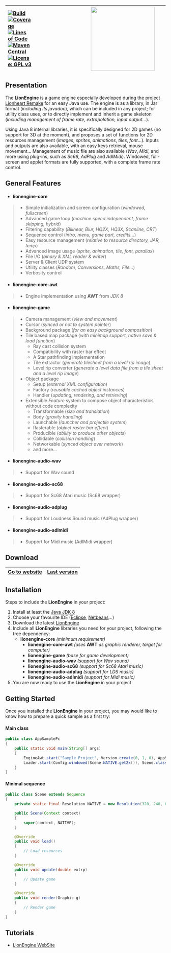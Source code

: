 |[![Build](https://github.com/b3dgs/lionengine/actions/workflows/build.yml/badge.svg?branch=master)](https://github.com/b3dgs/lionengine/actions/workflows/build.yml)<br>[![Coverage](https://sonarcloud.io/api/project_badges/measure?project=b3dgs_lionengine&metric=coverage)](https://sonarcloud.io/summary/new_code?id=b3dgs_lionengine)<br>[![Lines of Code](https://sonarcloud.io/api/project_badges/measure?project=b3dgs_lionengine&metric=ncloc)](https://sonarcloud.io/summary/new_code?id=b3dgs_lionengine)<br>[![Maven Central](https://maven-badges.herokuapp.com/maven-central/com.b3dgs.lionengine/lionengine-core/badge.svg)](https://maven-badges.herokuapp.com/maven-central/com.b3dgs.lionengine/lionengine-core)<br>[![License: GPL v3](https://img.shields.io/badge/License-GPL%20v3-blue.svg)](https://www.gnu.org/licenses/gpl-3.0) | <a href="https://www.b3dgs.com/v7/page.php?lang=en&section=lionengine"><img hspace="170" src="https://user-images.githubusercontent.com/34600369/41530953-b6f4554a-72e9-11e8-9ab1-e49d390a9117.png" width="200"/></a> | [Presentation](#presentation)<br>[General features](#general-features)<br>[Download](#download)<br>[Installation](#installation)<br>[Getting Started](#getting-started)<br>[Tutorials](#tutorials) |
|:---|:---:|---:|

## Presentation
The __LionEngine__ is a game engine especially developed during the project [Lionheart Remake](https://lionheart.b3dgs.com) for an easy Java use.
The engine is as a library, in Jar format (_including its javadoc_), which can be included in any project;
for utility class uses, or to directly implement and inherit a game skeleton (_including management of frame rate, extrapolation, input output..._).

Using Java 8 internal libraries, it is specifically designed for 2D games (no support for 3D at the moment), and proposes a set of functions for 2D resources management (_images_, _sprites_, _animations_, _tiles_, _font_...).
Inputs and outputs are also available, with an easy keys retrieval, mouse movement... Management of music file are also available (_Wav_, _Midi_, and more using plug-ins, such as _Sc68_, _AdPlug_ and _AdlMidi_).
Windowed, full-screen and applet formats are fully supported, with a complete frame rate control.

## General Features
* #### __lionengine-core__
>  * Simple initialization and screen configuration (_windowed, fullscreen_)
>  * Advanced game loop (_machine speed independent, frame skipping, hybrid_)
>  * Filtering capability (_Bilinear, Blur, HQ2X, HQ3X, Scanline, CRT_)
>  * Sequence control (_intro, menu, game part, credits..._)
>  * Easy resource management (_relative to resource directory, JAR, temp_)
>  * Advanced image usage (_sprite, animation, tile, font, parallax_)
>  * File I/O (_binary & XML reader & writer_)
>  * Server & Client UDP system
>  * Utility classes (_Random, Conversions, Maths, File..._)
>  * Verbosity control
* #### __lionengine-core-awt__
>  * Engine implementation using __AWT__ from _JDK 8_
* #### __lionengine-game__
>  * Camera management (_view and movement_)
>  * Cursor (_synced or not to system pointer_)
>  * Background package (_for an easy background composition_)
>  * Tile based map package (_with minimap support, native save & load function_)
>    * Ray cast collision system
>    * Compatibility with raster bar effect
>    * A Star pathfinding implementation
>    * Tile extractor (_generate tilesheet from a level rip image_)
>    * Level rip converter (_generate a level data file from a tile sheet and a level rip image_)
>  * Object package
>    * Setup (_external XML configuration_)
>    * Factory (_reusable cached object instances_)
>    * Handler (_updating, rendering, and retrieving_)
>  * Extensible _Feature_ system to compose object characteristics without code complexity
>    * Transformable (_size and translation_)
>    * Body (_gravity handling_)
>    * Launchable (_launcher and projectile system_)
>    * Rasterable (_object raster bar effect_)
>    * Producible (_ability to produce other objects_)
>    * Collidable (_collision handling_)
>    * Networkable (_synced object over network_)
>    * and more...
* #### __lionengine-audio-wav__
>  * Support for Wav sound
* #### __lionengine-audio-sc68__
>  * Support for Sc68 Atari music (Sc68 wrapper)
* #### __lionengine-audio-adplug__
>  * Support for Loudness Sound music (AdPlug wrapper)
* #### __lionengine-audio-adlmidi__
>  * Support for Midi music (AdlMidi wrapper)

## Download
|[Go to website](https://www.b3dgs.com/v7/page.php?lang=en&section=lionengine)|[Last version](https://lionengine.b3dgs.com/v9-0/page.php?lang=en&section=downloads)|
|---|---|

## Installation
Steps to include the __LionEngine__ in your project:
1. Install at least the [Java JDK 8](https://adoptium.net/)
2. Choose your favourite IDE ([Eclipse](https://www.eclipse.org/downloads/), [Netbeans](https://netbeans.apache.org/download/)...)
3. Download the latest [LionEngine](https://search.maven.org/search?q=com.b3dgs.lionengine)
4. Include all __LionEngine__ libraries you need for your project, following the tree dependency:
   * __lionengine-core__ _(minimum requirement)_
     * __lionengine-core-awt__ _(uses_ __AWT__ _as graphic renderer, target for computer)_
     * __lionengine-game__ _(base for game development)_
     * __lionengine-audio-wav__ _(support for Wav sound)_
     * __lionengine-audio-sc68__ _(support for Sc68 Atari music)_
     * __lionengine-audio-adplug__ _(support for LDS music)_
     * __lionengine-audio-adlmidi__ _(support for Midi music)_
5. You are now ready to use the __LionEngine__ in your project

## Getting Started
Once you installed the __LionEngine__ in your project, you may would like to know how to prepare a quick sample as a first try:

#### Main class
```java
public class AppSamplePc
{
    public static void main(String[] args)
    {
        EngineAwt.start("Sample Project", Version.create(0, 1, 0), AppSamplePc.class);
        Loader.start(Config.windowed(Scene.NATIVE.get2x()), Scene.class);
    }
}
```

#### Minimal sequence
```java
public class Scene extends Sequence
{
    private static final Resolution NATIVE = new Resolution(320, 240, 60);

    public Scene(Context context)
    {
        super(context, NATIVE);
    }

    @Override
    public void load()
    {
        // Load resources
    }

    @Override
    public void update(double extrp)
    {
        // Update game
    }

    @Override
    public void render(Graphic g)
    {
        // Render game
    }
}
```

## Tutorials
* [LionEngine WebSite](https://lionengine.b3dgs.com)
